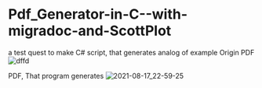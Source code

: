 # Pdf_Generator-in-C--with-migradoc-and-ScottPlot
a test quest to make C# script, that generates analog of example
Origin PDF
![dffd](https://user-images.githubusercontent.com/28814889/129851981-d71670dc-a1ac-4b55-a1b0-6351055a8a85.jpg)


PDF, That program generates
![2021-08-17_22-59-25](https://user-images.githubusercontent.com/28814889/129792441-590668ea-c181-41d0-9dc9-7c5e87f82498.png)

